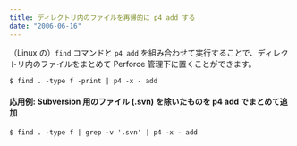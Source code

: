 ```yaml
---
title: ディレクトリ内のファイルを再帰的に p4 add する
date: "2006-06-16"
---
```



（Linux の）`find` コマンドと `p4 add` を組み合わせて実行することで、ディレクトリ内のファイルをまとめて Perforce 管理下に置くことができます。

~~~
$ find . -type f -print | p4 -x - add
~~~

#### 応用例: Subversion 用のファイル (.svn) を除いたものを p4 add でまとめて追加

~~~
$ find . -type f | grep -v '.svn' | p4 -x - add
~~~

